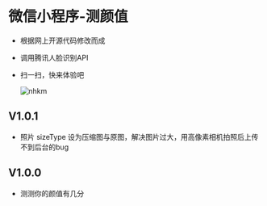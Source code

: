 # 微信小程序-测颜值

- 根据网上开源代码修改而成

- 调用腾讯人脸识别API

- 扫一扫，快来体验吧

  ![nhkm](https://github.com/yong-s/wechat_nhkm/blob/master/tg-image.jpg)


## V1.0.1

- 照片 sizeType 设为压缩图与原图，解决图片过大，用高像素相机拍照后上传不到后台的bug



## V1.0.0

- 测测你的颜值有几分

